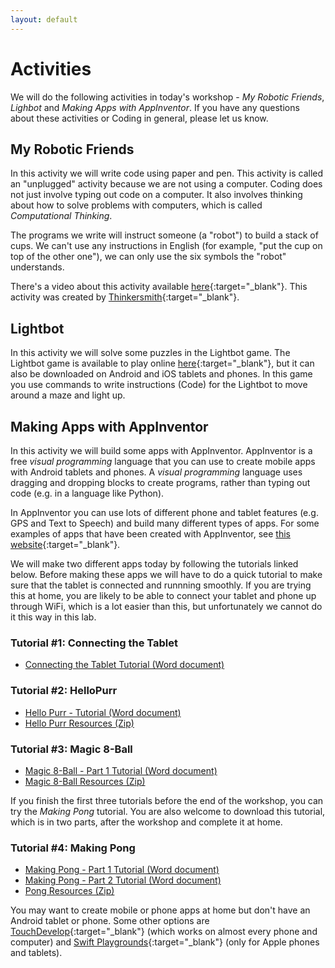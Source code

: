```yaml
---
layout: default
---
```


# Activities

We will do the following activities in today's workshop - *My Robotic Friends*, *Lighbot* and *Making Apps with AppInventor*.
If you have any questions about these activities or Coding in general, please let us know.

## My Robotic Friends

In this activity we will write code using paper and pen. 
This activity is called an "unplugged" activity because we are not using a computer.
Coding does not just involve typing out code on a computer. 
It also involves thinking about how to solve problems with computers, which is called *Computational Thinking*.

The programs we write will instruct someone (a "robot") to build a stack of cups.
We can't use any instructions in English (for example, "put the cup on top of the other one"), we can only use the six symbols the "robot" understands.

There's a video about this activity available [here](https://www.youtube.com/watch?v=pUXlZipzkFM){:target="_blank"}. This activity was created by [Thinkersmith](http://www.thinkersmith.org/curriculum.php){:target="_blank"}. 

## Lightbot

In this activity we will solve some puzzles in the Lightbot game. 
The Lightbot game is available to play online [here](https://lightbot.com/hocflash.html){:target="_blank"}, but it can also be downloaded on Android and iOS tablets and phones. 
In this game you use commands to write instructions (Code) for the Lightbot to move around a maze and light up.

## Making Apps with AppInventor

In this activity we will build some apps with AppInventor. 
AppInventor is a free *visual programming* language that you can use to create mobile apps with Android tablets and phones. 
A *visual programming* language uses dragging and dropping blocks to create programs, rather than typing out code (e.g. in a language like Python). 

In AppInventor you can use lots of different phone and tablet features (e.g. GPS and Text to Speech) and build many different types of apps. 
For some examples of apps that have been created with AppInventor, see [this website](http://appinventor.mit.edu/explore/stories.html){:target="_blank"}.

We will make two different apps today by following the tutorials linked below. 
Before making these apps we will have to do a quick tutorial to make sure that the tablet is connected and runnning smoothly.
If you are trying this at home, you are likely to be able to connect your tablet and phone up through WiFi, which is a lot easier than this, but unfortunately we cannot do it this way in this lab.

### Tutorial #1: Connecting the Tablet

- [Connecting the Tablet Tutorial (Word document)](connecting_activity.docx)

### Tutorial #2: HelloPurr

- [Hello Purr - Tutorial (Word document)](HelloPurr_activity.docx)
- [Hello Purr Resources (Zip)](HelloPurr_resources.zip)

### Tutorial #3: Magic 8-Ball

- [Magic 8-Ball - Part 1 Tutorial (Word document)](8Ball_activity.docx)
- [Magic 8-Ball Resources (Zip)](8Ball_resources.zip)

If you finish the first three tutorials before the end of the workshop, you can try the *Making Pong* tutorial.
You are also welcome to download this tutorial, which is in two parts, after the workshop and complete it at home.

### Tutorial #4: Making Pong

- [Making Pong - Part 1 Tutorial (Word document)](Pong_activity_part1.docx)
- [Making Pong - Part 2 Tutorial (Word document)](Pong_activity_part2.docx)
- [Pong Resources (Zip)](Pong_resources.zip)

You may want to create mobile or phone apps at home but don't have an Android tablet or phone.
Some other options are [TouchDevelop](https://www.touchdevelop.com/){:target="_blank"} (which works on almost every phone and computer) and [Swift Playgrounds](http://www.apple.com/au/swift/playgrounds/){:target="_blank"} (only for Apple phones and tablets).

